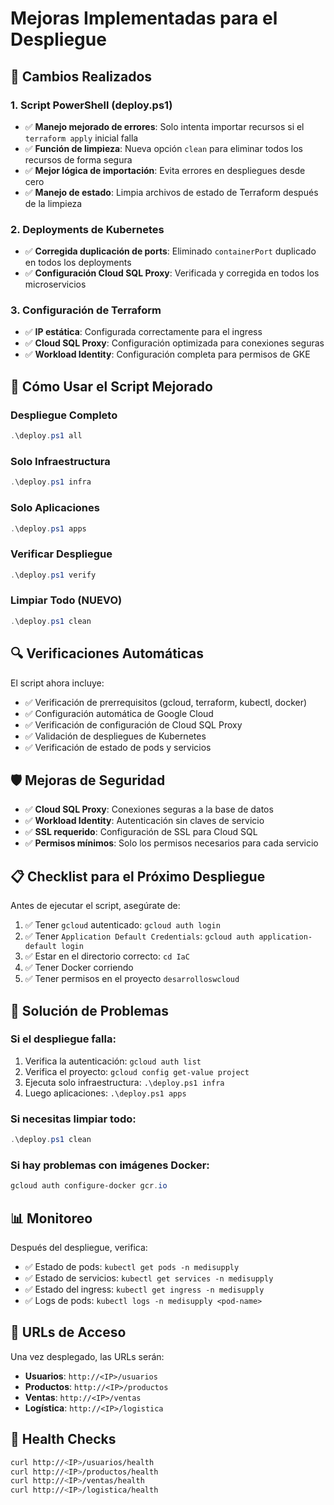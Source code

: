 # Mejoras Implementadas para el Despliegue

## 🔧 Cambios Realizados

### 1. **Script PowerShell (deploy.ps1)**
- ✅ **Manejo mejorado de errores**: Solo intenta importar recursos si el `terraform apply` inicial falla
- ✅ **Función de limpieza**: Nueva opción `clean` para eliminar todos los recursos de forma segura
- ✅ **Mejor lógica de importación**: Evita errores en despliegues desde cero
- ✅ **Manejo de estado**: Limpia archivos de estado de Terraform después de la limpieza

### 2. **Deployments de Kubernetes**
- ✅ **Corregida duplicación de ports**: Eliminado `containerPort` duplicado en todos los deployments
- ✅ **Configuración Cloud SQL Proxy**: Verificada y corregida en todos los microservicios

### 3. **Configuración de Terraform**
- ✅ **IP estática**: Configurada correctamente para el ingress
- ✅ **Cloud SQL Proxy**: Configuración optimizada para conexiones seguras
- ✅ **Workload Identity**: Configuración completa para permisos de GKE

## 🚀 Cómo Usar el Script Mejorado

### Despliegue Completo
```powershell
.\deploy.ps1 all
```

### Solo Infraestructura
```powershell
.\deploy.ps1 infra
```

### Solo Aplicaciones
```powershell
.\deploy.ps1 apps
```

### Verificar Despliegue
```powershell
.\deploy.ps1 verify
```

### Limpiar Todo (NUEVO)
```powershell
.\deploy.ps1 clean
```

## 🔍 Verificaciones Automáticas

El script ahora incluye:
- ✅ Verificación de prerrequisitos (gcloud, terraform, kubectl, docker)
- ✅ Configuración automática de Google Cloud
- ✅ Verificación de configuración de Cloud SQL Proxy
- ✅ Validación de despliegues de Kubernetes
- ✅ Verificación de estado de pods y servicios

## 🛡️ Mejoras de Seguridad

- ✅ **Cloud SQL Proxy**: Conexiones seguras a la base de datos
- ✅ **Workload Identity**: Autenticación sin claves de servicio
- ✅ **SSL requerido**: Configuración de SSL para Cloud SQL
- ✅ **Permisos mínimos**: Solo los permisos necesarios para cada servicio

## 📋 Checklist para el Próximo Despliegue

Antes de ejecutar el script, asegúrate de:

1. ✅ Tener `gcloud` autenticado: `gcloud auth login`
2. ✅ Tener `Application Default Credentials`: `gcloud auth application-default login`
3. ✅ Estar en el directorio correcto: `cd IaC`
4. ✅ Tener Docker corriendo
5. ✅ Tener permisos en el proyecto `desarrolloswcloud`

## 🔧 Solución de Problemas

### Si el despliegue falla:
1. Verifica la autenticación: `gcloud auth list`
2. Verifica el proyecto: `gcloud config get-value project`
3. Ejecuta solo infraestructura: `.\deploy.ps1 infra`
4. Luego aplicaciones: `.\deploy.ps1 apps`

### Si necesitas limpiar todo:
```powershell
.\deploy.ps1 clean
```

### Si hay problemas con imágenes Docker:
```powershell
gcloud auth configure-docker gcr.io
```

## 📊 Monitoreo

Después del despliegue, verifica:
- ✅ Estado de pods: `kubectl get pods -n medisupply`
- ✅ Estado de servicios: `kubectl get services -n medisupply`
- ✅ Estado del ingress: `kubectl get ingress -n medisupply`
- ✅ Logs de pods: `kubectl logs -n medisupply <pod-name>`

## 🎯 URLs de Acceso

Una vez desplegado, las URLs serán:
- **Usuarios**: `http://<IP>/usuarios`
- **Productos**: `http://<IP>/productos`
- **Ventas**: `http://<IP>/ventas`
- **Logística**: `http://<IP>/logistica`

## 🏥 Health Checks

```bash
curl http://<IP>/usuarios/health
curl http://<IP>/productos/health
curl http://<IP>/ventas/health
curl http://<IP>/logistica/health
```
